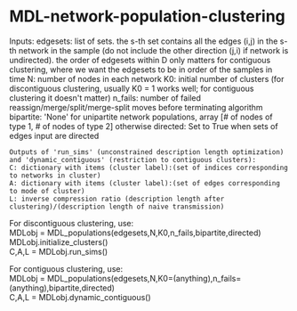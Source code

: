 # MDL-network-population-clustering

Inputs: 
    edgesets: list of sets. the s-th set contains all the edges (i,j) in the s-th network in the sample (do not include the other direction (j,i) if network is undirected). 
        the order of edgesets within D only matters for contiguous clustering, where we want the edgesets to be in order of the samples in time
    N: number of nodes in each network
    K0: initial number of clusters (for discontiguous clustering, usually K0 = 1 works well; for contiguous clustering it doesn't matter)
    n_fails: number of failed reassign/merge/split/merge-split moves before terminating algorithm
    bipartite: 'None' for unipartite network populations, array [# of nodes of type 1, # of nodes of type 2] otherwise
    directed: Set to True when sets of edges input are directed
    
    Outputs of 'run_sims' (unconstrained description length optimization) and 'dynamic_contiguous' (restriction to contiguous clusters):
    C: dictionary with items (cluster label):(set of indices corresponding to networks in cluster)
    A: dictionary with items (cluster label):(set of edges corresponding to mode of cluster)
    L: inverse compression ratio (description length after clustering)/(description length of naive transmission)

For discontiguous clustering, use: \
MDLobj = MDL_populations(edgesets,N,K0,n_fails,bipartite,directed) \
MDLobj.initialize_clusters() \
C,A,L = MDLobj.run_sims() 

For contiguous clustering, use: \
MDLobj = MDL_populations(edgesets,N,K0=(anything),n_fails=(anything),bipartite,directed) \
C,A,L = MDLobj.dynamic_contiguous() 
